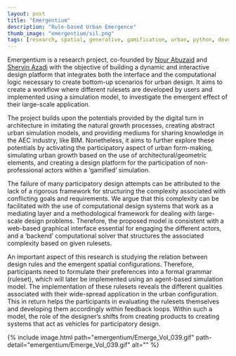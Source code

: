 ```yaml
---
layout: post
title: "Emergentium"
description: "Rule-based Urban Emergence"
thumb_image: "emergentium/sil.png"
tags: [research, spatial, generative, gamification, urban, python, development]
---
```


Emergentium is a research project, co-founded by [Nour Abuzaid](https://indd.adobe.com/view/33e5a7fb-7ba8-49f1-9109-91e317d48728) and [Shervin Azadi](https://shervinazadi.com/) with the objective of building a dynamic and interactive design platform that integrates both the interface and the computational logic necessary to create bottom-up scenarios for urban design. It aims to create a workflow where different rulesets are developed by users and implemented using a simulation model, to investigate the emergent effect of their large-scale application.

The project builds upon the potentials provided by the digital turn in architecture in imitating the natural growth processes, creating abstract urban simulation models, and providing mediums for sharing knowledge in the AEC industry, like BIM. Nonetheless, it aims to further explore these potentials by activating the participatory aspect of urban form-making, simulating urban growth based on the use of architectural/geometric elements, and creating a design platform for the participation of non-professional actors within a ‘gamified’ simulation.

The failure of many participatory design attempts can be attributed to the lack of a rigorous framework for structuring the complexity associated with conflicting goals and requirements. We argue that this complexity can be facilitated with the use of computational design systems that work as a mediating layer and a methodological framework for dealing with large-scale design problems. Therefore, the proposed model is consistent with a web-based graphical interface essential for engaging the different actors, and a ‘backend’ computational solver that structures the associated complexity based on given rulesets.

An important aspect of this research is studying the relation between design rules and the emergent spatial configurations. Therefore, participants need to formulate their preferences into a formal grammar (ruleset), which will later be implemented using an agent-based simulation model. The implementation of these rulesets reveals the different qualities associated with their wide-spread application in the urban configuration. This in return helps the participants in evaluating the rulesets themselves and developing them accordingly within feedback loops. Within such a model, the role of the designer’s shifts from creating products to creating systems that act as vehicles for participatory design.

{% include image.html path="emergentium/Emerge_Vol_039.gif"
                      path-detail="emergentium/Emerge_Vol_039.gif"
                      alt="" %}
